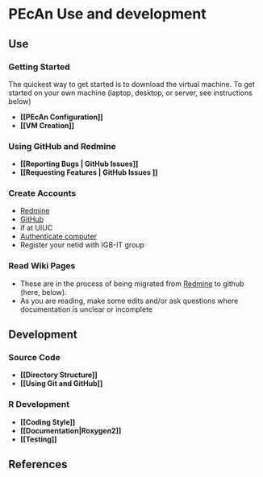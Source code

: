 # PEcAn Use and development

## Use

### Getting Started

The quickest way to get started is to download the virtual machine. To get started on your own machine (laptop, desktop, or server, see instructions below) 

* **[[PEcAn Configuration]]**
* **[[VM Creation]]**

### Using GitHub and Redmine

* **[[Reporting Bugs | GitHub Issues]]**
* **[[Requesting Features | GitHub Issues ]]**

### Create Accounts

* [Redmine](https://ebi-forecast.igb.illinois.edu/redmine/account/register)
* [GitHub](https://github.com/signup/free)
* if at UIUC
 * [Authenticate computer](http://help.igb.uiuc.edu/Computer_Network_Activation)
 * Register your netid with IGB-IT group

### Read Wiki Pages

* These are in the process of being migrated from [Redmine](https://ebi-forecast.igb.illinois.edu/redmine/projects/pecan/wiki) to github (here, below).
* As you are reading, make some edits and/or ask questions where documentation is unclear or incomplete

## Development

### Source Code
* **[[Directory Structure]]**
* **[[Using Git and GitHub]]**

### R Development
* **[[Coding Style]]**
* **[[Documentation|Roxygen2]]**
* **[[Testing]]**

## References
